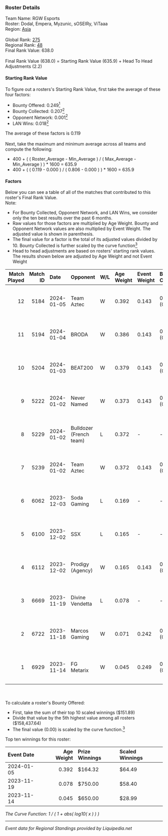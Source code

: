 ### Roster Details<br />
Team Name: RGW Esports<br />
Roster: Dodal, Empera, Myzunic, sOSEIRy, ViTaaa<br />
Region: [Asia]( ../standings_asia.md)<br />
<br />
Global Rank: [275](../standings_global.md)<br />
Regional Rank: [48]( ../standings_asia.md)<br />
Final Rank Value:  638.0<br />
<br />
Final Rank Value (638.0) = Starting Rank Value (635.9) + Head To Head Adjustments (2.2)<br />

#### Starting Rank Value<br />
To figure out a rosters's Starting Rank Value, first take the average of these four factors:<br />
- Bounty Offered: 0.249[<sup>1</sup>](#table2)
- Bounty Collected: 0.207[<sup>2</sup>](#table1)
- Opponent Network: 0.001[<sup>2</sup>](#table1)
- LAN Wins: 0.018[<sup>2</sup>](#table1)

The average of these factors is 0.119<br />
<br />
Next, take the maximum and minimum average across all teams and compute the following:<br />
- 400 + ( ( Roster_Average - Min_Average ) / ( Max_Average - Min_Average ) ) * 1600 = 635.9
- 400 + ( ( 0.119 - 0.000 ) / ( 0.806 - 0.000 ) ) * 1600 = 635.9


#### Factors<br />
Below you can see a table of all of the matches that contributed to this roster's Final Rank Value.<br />
Note:<br />

- For Bounty Collected, Opponent Network, and LAN Wins, we consider only the ten best results over the past 6 months.
- Raw values for those factors are multiplied by Age Weight. Bounty and Opponent Network values are also multiplied by Event Weight. The adjusted value is shown in parenthesis.
- The final value for a factor is the total of its adjusted values divided by 10. Bounty Collected is further scaled by the curve function[<sup>3</sup>](#curveFunction)
- Head to head adjustments are based on rosters' starting rank values. The results shown below are adjusted by Age Weight and not Event Weight
<span id="table1"></span><br />


| Match Played | Match ID | Date       | Opponent                | W/L | Age Weight | Event Weight | Bounty Collected | Opponent Network | LAN Wins      | H2H Adj. | Roster                                  |
| -: | -: | :- | :- | :- | :- | :- | :- | :- | :- | -: | :- |
|           12 |     5184 | 2024-01-05 | Team Aztec              | W   | 0.392      | 0.143        | 0.000 (0.000)    | 0.040 (0.002)    | false (0.000) |     2.68 | Dodal, Empera, Myzunic, sOSEIRy, ViTaaa |
|           11 |     5194 | 2024-01-04 | BRODA                   | W   | 0.386      | 0.143        | 0.000 (0.000)    | 0.045 (0.002)    | false (0.000) |     2.88 | Dodal, Empera, Myzunic, sOSEIRy, ViTaaa |
|           10 |     5204 | 2024-01-03 | BEAT200                 | W   | 0.379      | 0.143        | 0.000 (0.000)    | 0.026 (0.001)    | false (0.000) |     2.58 | Dodal, Empera, Myzunic, sOSEIRy, ViTaaa |
|            9 |     5222 | 2024-01-02 | Never Named             | W   | 0.373      | 0.143        | 0.000 (0.000)    | 0.026 (0.001)    | false (0.000) |     2.57 | Dodal, Empera, Myzunic, sOSEIRy, ViTaaa |
|            8 |     5229 | 2024-01-02 | Bulldozer (French team) | L   | 0.372      | -            | -                | -                | -             |    -8.18 | Dodal, Empera, Myzunic, sOSEIRy, ViTaaa |
|            7 |     5239 | 2024-01-02 | Team Aztec              | W   | 0.372      | 0.143        | 0.000 (0.000)    | 0.040 (0.002)    | false (0.000) |     2.46 | Dodal, Empera, Myzunic, sOSEIRy, ViTaaa |
|            6 |     6062 | 2023-12-03 | Soda Gaming             | L   | 0.169      | -            | -                | -                | -             |    -1.73 | Dodal, Empera, Myzunic, sOSEIRy, ViTaaa |
|            5 |     6100 | 2023-12-02 | SSX                     | L   | 0.165      | -            | -                | -                | -             |    -2.64 | Dodal, Empera, Myzunic, sOSEIRy, ViTaaa |
|            4 |     6112 | 2023-12-02 | Prodigy (Agency)        | W   | 0.165      | 0.143        | 0.000 (0.000)    | 0.012 (0.000)    | true (0.165)  |     1.18 | Dodal, Empera, Myzunic, sOSEIRy, ViTaaa |
|            3 |     6669 | 2023-11-19 | Divine Vendetta         | L   | 0.078      | -            | -                | -                | -             |    -1.75 | 0SAMAS, Dodal, Myzunic, sOSEIRy, ViTaaa |
|            2 |     6722 | 2023-11-18 | Marcos Gaming           | W   | 0.071      | 0.242        | 0.086 (0.001)    | 0.087 (0.002)    | false (0.000) |     1.66 | 0SAMAS, Dodal, Myzunic, sOSEIRy, ViTaaa |
|            1 |     6929 | 2023-11-14 | FG Metarix              | W   | 0.045      | 0.249        | 0.000 (0.000)    | 0.070 (0.001)    | false (0.000) |     0.44 | 0SAMAS, Dodz, Myzunic, sOSEIRy, ViTaaa  |

<br />
<span id="table2"></span><br />
To calculate a roster's Bounty Offered:<br />

- First, take the sum of their top 10 scaled winnings ($151.89)
- Divide that value by the 5th highest value among all rosters ($158,437.64)
- The final value (0.00) is scaled by the curve function.[<sup>3</sup>](#curveFunction)

Top ten winnings for this roster:<br />

| Event Date | Age Weight | Prize Winnings | Scaled Winnings |
| :- | -: | :- | :- |
| 2024-01-05 |      0.392 | $164.32        | $64.49          |
| 2023-11-19 |      0.078 | $750.00        | $58.40          |
| 2023-11-14 |      0.045 | $650.00        | $28.99          |


<span id="curveFunction"></span>_The Curve Function: 1 / ( 1 + abs( log10( x ) ) )_<br />

---
_Event data for Regional Standings provided by Liquipedia.net_<br />
